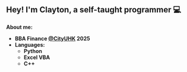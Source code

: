 ## Hey! I'm Clayton, a self-taught programmer :computer:

<b>About me:<b>
- BBA Finance <a href="https://www.cityu.edu.hk/" target="_blank">@CityUHK</a> 2025
- Languages:
  - Python
  - Excel VBA
  - C++
